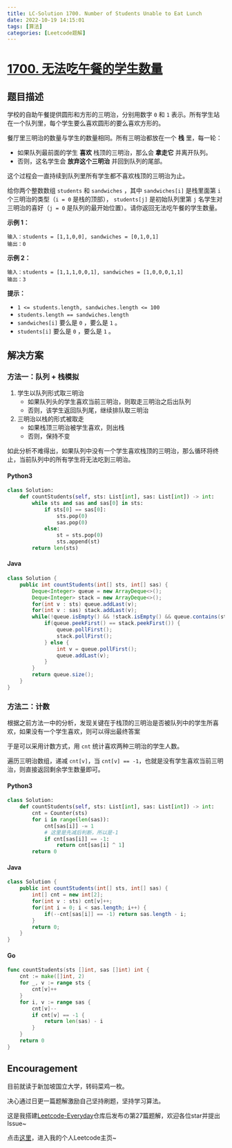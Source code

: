 ```yaml
---
title: LC-Solution 1700. Number of Students Unable to Eat Lunch
date: 2022-10-19 14:15:01
tags: [算法]
categories: [Leetcode题解]
---
```


# [1700. 无法吃午餐的学生数量](https://leetcode.cn/problems/number-of-students-unable-to-eat-lunch/)

## 题目描述

学校的自助午餐提供圆形和方形的三明治，分别用数字 `0` 和 `1` 表示。所有学生站在一个队列里，每个学生要么喜欢圆形的要么喜欢方形的。

餐厅里三明治的数量与学生的数量相同。所有三明治都放在一个 **栈** 里，每一轮：

-   如果队列最前面的学生 **喜欢** 栈顶的三明治，那么会 **拿走它** 并离开队列。
-   否则，这名学生会 **放弃这个三明治** 并回到队列的尾部。

这个过程会一直持续到队列里所有学生都不喜欢栈顶的三明治为止。

给你两个整数数组 `students` 和 `sandwiches` ，其中 `sandwiches[i]` 是栈里面第 `i` 个三明治的类型（`i = 0` 是栈的顶部）， `students[j]` 是初始队列里第 `j` 名学生对三明治的喜好（`j = 0` 是队列的最开始位置）。请你返回无法吃午餐的学生数量。

**示例 1：**

```
输入：students = [1,1,0,0], sandwiches = [0,1,0,1]
输出：0 
```

**示例 2：**

```
输入：students = [1,1,1,0,0,1], sandwiches = [1,0,0,0,1,1]
输出：3
```

**提示：**

-   `1 <= students.length, sandwiches.length <= 100`
-   `students.length == sandwiches.length`
-   `sandwiches[i]` 要么是 `0` ，要么是 `1` 。
-   `students[i]` 要么是 `0` ，要么是 `1` 。

## 解决方案

### 方法一：队列 + 栈模拟

1.   学生以队列形式取三明治
     -   如果队列头的学生喜欢当前三明治，则取走三明治之后出队列
     -   否则，该学生返回队列尾，继续排队取三明治
2.   三明治以栈的形式被取走
     -   如果栈顶三明治被学生喜欢，则出栈
     -   否则，保持不变

如此分析不难得出，如果队列中没有一个学生喜欢栈顶的三明治，那么循环将终止，当前队列中的所有学生将无法吃到三明治。

#### Python3

```python
class Solution:
    def countStudents(self, sts: List[int], sas: List[int]) -> int:
        while sts and sas and sas[0] in sts:
            if sts[0] == sas[0]:
                sts.pop(0)
                sas.pop(0)
            else:
                st = sts.pop(0)
                sts.append(st)
        return len(sts)
```

#### Java

```java
class Solution {
    public int countStudents(int[] sts, int[] sas) {
        Deque<Integer> queue = new ArrayDeque<>();
        Deque<Integer> stack = new ArrayDeque<>();
        for(int v : sts) queue.addLast(v);
        for(int v : sas) stack.addLast(v);
        while(!queue.isEmpty() && !stack.isEmpty() && queue.contains(stack.peekFirst())) {
            if(queue.peekFirst() == stack.peekFirst()) {
                queue.pollFirst();
                stack.pollFirst();
            } else {
                int v = queue.pollFirst();
                queue.addLast(v);
            }
        }
        return queue.size();
    }
}
```

### 方法二：计数

根据之前方法一中的分析，发现关键在于栈顶的三明治是否被队列中的学生所喜欢，如果没有一个学生喜欢，则可以得出最终答案

于是可以采用计数方式，用 `cnt` 统计喜欢两种三明治的学生人数。

遍历三明治数组，递减 `cnt[v]`，当 `cnt[v] == -1`，也就是没有学生喜欢当前三明治，则直接返回剩余学生数量即可。

#### Python3

```python
class Solution:
    def countStudents(self, sts: List[int], sas: List[int]) -> int:
        cnt = Counter(sts)
        for i in range(len(sas)):
            cnt[sas[i]] -= 1
            # 这里是先减后判断，所以是-1
            if cnt[sas[i]] == -1:
                return cnt[sas[i] ^ 1]
        return 0
```

#### Java

```java
class Solution {
    public int countStudents(int[] sts, int[] sas) {
        int[] cnt = new int[2];
        for(int v : sts) cnt[v]++;
        for(int i = 0; i < sas.length; i++) {
            if(--cnt[sas[i]] == -1) return sas.length - i;
        }
        return 0;
    }
}
```

#### Go

```go
func countStudents(sts []int, sas []int) int {
    cnt := make([]int, 2)
    for _, v := range sts {
        cnt[v]++
    }
    for i, v := range sas {
        cnt[v]--
        if cnt[v] == -1 {
            return len(sas) - i
        }
    }
    return 0
}
```

## Encouragement

目前就读于新加坡国立大学，转码菜鸡一枚。

决心通过日更一篇题解激励自己坚持刷题，坚持学习算法。

这是我搭建[Leetcode-Everyday](https://github.com/ltyzzzxxx/Leetcode-Everyday)仓库后发布の第27篇题解，欢迎各位star并提出Issue~

点击[这里](https://leetcode.cn/u/ltyzzz/)，进入我的个人Leetcode主页~
